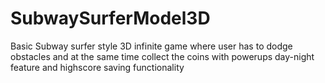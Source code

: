 # SubwaySurferModel3D
Basic Subway surfer style 3D infinite game where user has to dodge obstacles and at the same time collect the coins with powerups day-night feature and highscore saving functionality
